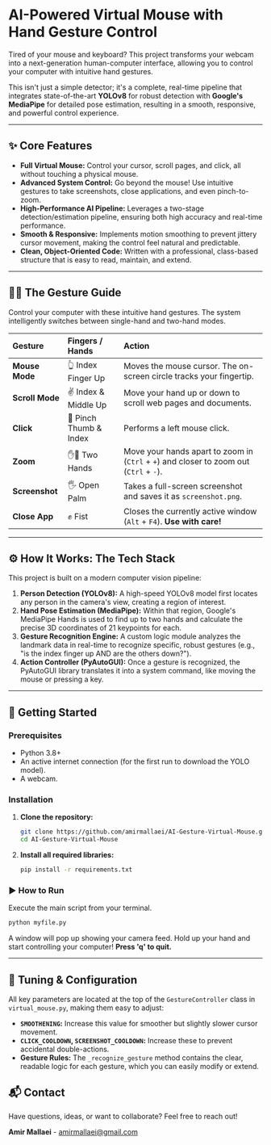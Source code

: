 # AI-Powered Virtual Mouse with Hand Gesture Control

Tired of your mouse and keyboard? This project transforms your webcam into a next-generation human-computer interface, allowing you to control your computer with intuitive hand gestures.

This isn't just a simple detector; it's a complete, real-time pipeline that integrates state-of-the-art **YOLOv8** for robust detection with **Google's MediaPipe** for detailed pose estimation, resulting in a smooth, responsive, and powerful control experience.

---

## ✨ Core Features

*   **Full Virtual Mouse:** Control your cursor, scroll pages, and click, all without touching a physical mouse.
*   **Advanced System Control:** Go beyond the mouse! Use intuitive gestures to take screenshots, close applications, and even pinch-to-zoom.
*   **High-Performance AI Pipeline:** Leverages a two-stage detection/estimation pipeline, ensuring both high accuracy and real-time performance.
*   **Smooth & Responsive:** Implements motion smoothing to prevent jittery cursor movement, making the control feel natural and predictable.
*   **Clean, Object-Oriented Code:** Written with a professional, class-based structure that is easy to read, maintain, and extend.

---

## 🙋‍♂️ The Gesture Guide

Control your computer with these intuitive hand gestures. The system intelligently switches between single-hand and two-hand modes.

| Gesture | Fingers / Hands | Action |
| :--- | :--- | :--- |
| **Mouse Mode** | 👆 Index Finger Up | Moves the mouse cursor. The on-screen circle tracks your fingertip. |
| **Scroll Mode** | ✌️ Index & Middle Up | Move your hand up or down to scroll web pages and documents. |
| **Click** | 🤏 Pinch Thumb & Index | Performs a left mouse click. |
| **Zoom** | ✋🤚 Two Hands | Move your hands apart to zoom in (`Ctrl` + `+`) and closer to zoom out (`Ctrl` + `-`). |
| **Screenshot** | 🖐️ Open Palm | Takes a full-screen screenshot and saves it as `screenshot.png`. |
| **Close App** | ✊ Fist | Closes the currently active window (`Alt` + `F4`). **Use with care!** |

---

## ⚙️ How It Works: The Tech Stack

This project is built on a modern computer vision pipeline:

1.  **Person Detection (YOLOv8):** A high-speed YOLOv8 model first locates any person in the camera's view, creating a region of interest.
2.  **Hand Pose Estimation (MediaPipe):** Within that region, Google's MediaPipe Hands is used to find up to two hands and calculate the precise 3D coordinates of 21 keypoints for each.
3.  **Gesture Recognition Engine:** A custom logic module analyzes the landmark data in real-time to recognize specific, robust gestures (e.g., "is the index finger up AND are the others down?").
4.  **Action Controller (PyAutoGUI):** Once a gesture is recognized, the PyAutoGUI library translates it into a system command, like moving the mouse or pressing a key.

---

## 🚀 Getting Started

### Prerequisites
- Python 3.8+
- An active internet connection (for the first run to download the YOLO model).
- A webcam.

### Installation
1.  **Clone the repository:**
    ```bash
    git clone https://github.com/amirmallaei/AI-Gesture-Virtual-Mouse.git
    cd AI-Gesture-Virtual-Mouse
    ```

2.  **Install all required libraries:**
    ```bash
    pip install -r requirements.txt
    ```

### ▶️ How to Run
Execute the main script from your terminal.

```bash
python myfile.py
```
A window will pop up showing your camera feed. Hold up your hand and start controlling your computer! **Press 'q' to quit.**

---

## 🔧 Tuning & Configuration

All key parameters are located at the top of the `GestureController` class in `virtual_mouse.py`, making them easy to adjust:

*   **`SMOOTHENING`:** Increase this value for smoother but slightly slower cursor movement.
*   **`CLICK_COOLDOWN`, `SCREENSHOT_COOLDOWN`:** Increase these to prevent accidental double-actions.
*   **Gesture Rules:** The `_recognize_gesture` method contains the clear, readable logic for each gesture, which you can easily modify or extend.

## 📬 Contact
Have questions, ideas, or want to collaborate? Feel free to reach out!

**Amir Mallaei** - [amirmallaei@gmail.com](mailto:amirmallaei@gmail.com)
